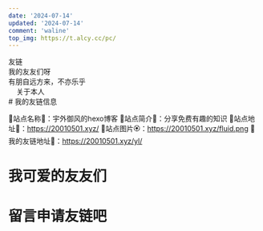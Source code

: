 ```yaml
---
date: '2024-07-14'
updated: '2024-07-14'
comment: 'waline'
top_img: https://t.alcy.cc/pc/
---
```


<div class="author-content author-content-item single" style="background:url(https://t.alcy.cc/pc/) center /cover no-repeat!important">
    <div class="card-content">
        <div class="author-content-item-tips">友链</div>
        <span class="author-content-item-title">我的友友们呀</span>
        <div class="content-bottom">
            <div class="tips">有朋自远方来，不亦乐乎</div>
        </div>
        <div class="banner-button-group">
            <a class="banner-button" style="padding: 8px 12px;color: var(--anzhiyu-white);" onclick="pjax.loadUrl(&quot;/about&quot;)" data-pjax-state="">
                <i class="anzhiyufont anzhiyu-icon-arrow-circle-right" style="font-size:22px;margin-right:.25rem"></i>
                <span class="banner-button-text">关于本人</span>
            </a>
        </div>
    </div>
</div>
# 我的友链信息

🌵站点名称🌺：宇外御风的hexo博客
🌲站点简介🌸：分享免费有趣的知识
🌳站点地址🌼：https://20010501.xyz/
🌴站点图片🏵️：https://20010501.xyz/fluid.png
🌿我的友链地址🌻：https://20010501.xyz/yl/

# 我可爱的友友们
<head>
  <!-- ... -->
  <script src="/js/main.min.js"></script>
  <!-- ... -->
</head>
<body>
  <!-- ... -->
  <div id="qexo-friend-link"></div>
  <script>
    loadQexoFriends({
        id: "qexo-friend-link",
        url: "https://hexoadmin.20010501.xyz",
    })
  </script>
</body>

# 留言申请友链吧